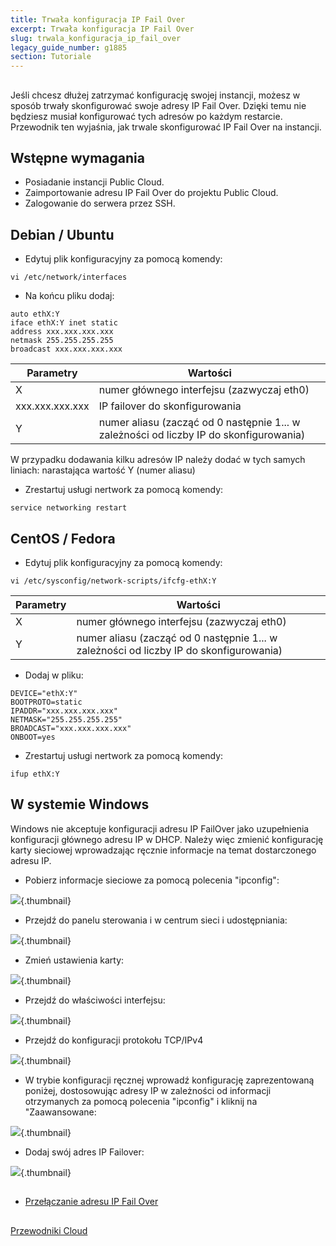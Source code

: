 ```yaml
---
title: Trwała konfiguracja IP Fail Over
excerpt: Trwała konfiguracja IP Fail Over
slug: trwala_konfiguracja_ip_fail_over
legacy_guide_number: g1885
section: Tutoriale
---
```



## 
Jeśli chcesz dłużej zatrzymać konfigurację swojej instancji, możesz w sposób trwały skonfigurować swoje adresy IP Fail Over. Dzięki temu nie będziesz musiał konfigurować tych adresów po każdym restarcie. 
Przewodnik ten wyjaśnia, jak trwale skonfigurować IP Fail Over na instancji.


## Wstępne wymagania

- Posiadanie instancji Public Cloud.
- Zaimportowanie adresu IP Fail Over do projektu Public Cloud.
- Zalogowanie do serwera przez SSH.




## Debian / Ubuntu

- Edytuj plik konfiguracyjny za pomocą komendy:

```
vi /etc/network/interfaces
```


- Na końcu pliku dodaj:

```
auto ethX:Y
iface ethX:Y inet static
address xxx.xxx.xxx.xxx
netmask 255.255.255.255
broadcast xxx.xxx.xxx.xxx
```



|Parametry|Wartości|
|---|---|
|X|numer głównego interfejsu (zazwyczaj eth0)|
|xxx.xxx.xxx.xxx|IP failover do skonfigurowania|
|Y|numer aliasu (zacząć od 0 następnie 1... w zależności od liczby IP do skonfigurowania)|


W przypadku dodawania kilku adresów IP należy dodać w tych samych liniach:
narastająca wartość Y (numer aliasu)

- Zrestartuj usługi nertwork za pomocą komendy:

```
service networking restart
```





## CentOS / Fedora

- Edytuj plik konfiguracyjny za pomocą komendy:

```
vi /etc/sysconfig/network-scripts/ifcfg-ethX:Y
```



|Parametry|Wartości|
|---|---|
|X|numer głównego interfejsu (zazwyczaj eth0)|
|Y|numer aliasu (zacząć od 0 następnie 1... w zależności od liczby IP do skonfigurowania)|



- Dodaj w pliku:

```
DEVICE="ethX:Y"
BOOTPROTO=static
IPADDR="xxx.xxx.xxx.xxx"
NETMASK="255.255.255.255"
BROADCAST="xxx.xxx.xxx.xxx"
ONBOOT=yes
```


- Zrestartuj usługi nertwork za pomocą komendy:

```
ifup ethX:Y
```





## W systemie Windows
Windows nie akceptuje konfiguracji adresu IP FailOver jako uzupełnienia konfiguracji głównego adresu IP w DHCP. 
Należy więc zmienić konfigurację karty sieciowej wprowadzając ręcznie informacje na temat dostarczonego adresu IP.


- Pobierz informacje sieciowe za pomocą polecenia "ipconfig":



![](images/img_3545.jpg){.thumbnail}

- Przejdź do panelu sterowania i w centrum sieci i udostępniania:



![](images/img_3543.jpg){.thumbnail}

- Zmień ustawienia karty:



![](images/img_3544.jpg){.thumbnail}

- Przejdź do właściwości interfejsu:



![](images/img_3546.jpg){.thumbnail}

- Przejdź do konfiguracji protokołu TCP/IPv4



![](images/img_3547.jpg){.thumbnail}

- W trybie konfiguracji ręcznej wprowadź konfigurację zaprezentowaną poniżej, dostosowując adresy IP w zależności od informacji otrzymanych za pomocą polecenia "ipconfig" i kliknij na "Zaawansowane:



![](images/img_3548.jpg){.thumbnail}

- Dodaj swój adres IP Failover:



![](images/img_3551.jpg){.thumbnail}


## 

- [Przełączanie adresu IP Fail Over]({legacy}1890)




## 
[Przewodniki Cloud]({legacy}1785)

